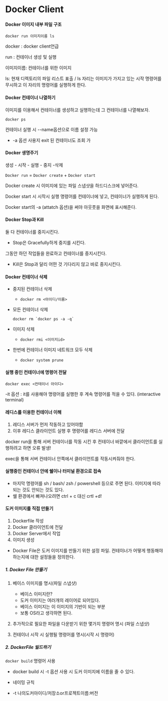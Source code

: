 # Docker Client



#### Docker 이미지 내부 파일 구조

`docker run 이미지이름 ls`

docker : docker client언급

run : 컨테이너 생성 및 실행

이미지이름: 컨테이너를 위한 이미지

ls: 현재 디렉토리의 파일 리스트 표출 / ls 자리는 이미지가 가지고 있는 시작 명령어를 무시하고 이 자리의 명령어를 실행하게 한다.



#### Docker 컨테이너 나열하기

이미지를 이용해서 컨테이너를 생성하고 실행하는데 그 컨테이너를 나열해보자.

`docker ps`

컨테이너 실행 시 --name옵션으로 이름 설정 가능

- -a 옵션 사용지 exit 된 컨테이너도 조회 가



#### Docker 생명주기

생성 - 시작 - 실행 - 중지 -삭제

`Docker run` = `Docker create` + `Docker start`



Docker create 시 이미지에 있는 파일 스냅샷을 하드디스크에 넣어준다.

Docker start 시 시작시 실행 명령어를 컨테이너에 넣고, 컨테이너가 실행하게 된다.



Docker start의 -a (attatch 옵션)을 써야 아웃풋을 화면에 표시해준다.



#### Docker Stop과 Kill

둘 다 컨테이너를 중지시킨다.

- Stop은 Gracefully하게 중지를 시킨다.

그동안 하던 작업들을 완료하고 컨테이너를 중지시킨다.

- Kill은 Stop과 달리 어떤 것 기다리지 않고 바로 중지시킨다.



#### Docker 컨테이너 삭제

- 중지된 컨테이너 삭제

  - `docker rm <아이디/이름>`

- 모든 컨테이너 삭제

  ```shell
  docker rm `docker ps -a -q`
  ```

- 이미지 삭제

  - `docker rmi <이미지id>`

- 한번에 컨테이너 이미지 네트워크 모두 삭제

  - `docker system prune`



#### 실행 중인 컨테이너에 명령어 전달

`docker exec <컨테이너 아이디>`

-it 옵션 : it를 사용해야 명령어를 실행한 후 계속 명령어를 적을 수 있다. (interactive terminal)

#### 레디스를 이용한 컨테이너 이해

1. 레디스 서버가 먼저 작동하고 있어야함
2. 이후 레디스 클라이언트 실행 후 명령어를 레디스 서버에 전달



docker run을 통해 서버 컨테이너를 작동 시킨 후 컨테이너 바깥에서 클라이언트를 실행하려고 하면 오류 발생!

exec을 통해 서버 컨테이너 안쪽에서 클라이언트를 작동시켜줘야 한다.



#### 실행중인 컨테이너 안에 쉘이나 터미널 환경으로 접속

- 마지막 명령어를 sh / bash/ zsh / powershell 등으로 주면 된다. 이미지에 따라 되는 것도 안되는 것도 있다.
- 쉘 환경에서 빠져나오려면 ctrl + c 대신 crtl +d!



#### 도커 이미지를 직접 만들기

1. Dockerfile 작성
2. Docker 클라이언트에 전달
3. Docker Server에서 작업
4. 이미지 생성



- Docker File은 도커 이미지를 만들기 위한 설정 파일. 컨테이너가 어떻게 행동해야 하는지에 대한 설정들을 정의한다.



##### 1. Docker File 만들기

1. 베이스 이미지를 명시(파일 스냅샷)
   - 베이스 이미지란?
   - 도커 이미지는 여러개의 레이어로 되어있다.
   - 베이스 이미지는 이 이미지의 기반이 되는 부분
   - 보통 OS라고 생각하면 된다.
2. 추가적으로 필요한 파일을 다운받기 위한 몇가지 명령어 명시 (파일 스냅샷)

3. 컨테이너 시작 시 실행될 명령어를 명시(시작 시 명령어)



##### 2. DockerFile 빌드하기

`docker build` 명령어 사용

- docker build 시 -t 옵션 사용 시 도커 이미지에 이름을 줄 수 있다.

- 네이밍 규칙
- -t 나의도커아이디/저장소or프로젝트이름:버전

